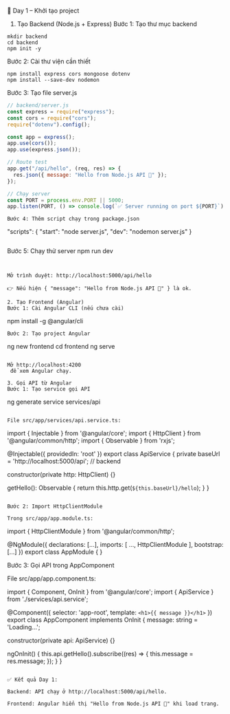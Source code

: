 📅 Day 1 – Khởi tạo project
1. Tạo Backend (Node.js + Express)
Bước 1: Tạo thư mục backend
```
mkdir backend
cd backend
npm init -y
```

Bước 2: Cài thư viện cần thiết
```
npm install express cors mongoose dotenv
npm install --save-dev nodemon
```

Bước 3: Tạo file server.js

```javascript
// backend/server.js
const express = require("express");
const cors = require("cors");
require("dotenv").config();

const app = express();
app.use(cors());
app.use(express.json());

// Route test
app.get("/api/hello", (req, res) => {
  res.json({ message: "Hello from Node.js API 🚀" });
});

// Chạy server
const PORT = process.env.PORT || 5000;
app.listen(PORT, () => console.log(`✅ Server running on port ${PORT}`));
```

```
Bước 4: Thêm script chạy trong package.json
```
"scripts": {
  "start": "node server.js",
  "dev": "nodemon server.js"
}
```

```
Bước 5: Chạy thử server
npm run dev
```


Mở trình duyệt: http://localhost:5000/api/hello

👉 Nếu hiện { "message": "Hello from Node.js API 🚀" } là ok.

2. Tạo Frontend (Angular)
Bước 1: Cài Angular CLI (nếu chưa cài)
```
npm install -g @angular/cli
```
Bước 2: Tạo project Angular
```
ng new frontend
cd frontend
ng serve
```

Mở http://localhost:4200
 để xem Angular chạy.

3. Gọi API từ Angular
Bước 1: Tạo service gọi API
```
ng generate service services/api
```

File src/app/services/api.service.ts:
```
import { Injectable } from '@angular/core';
import { HttpClient } from '@angular/common/http';
import { Observable } from 'rxjs';

@Injectable({
  providedIn: 'root'
})
export class ApiService {
  private baseUrl = 'http://localhost:5000/api'; // backend

  constructor(private http: HttpClient) {}

  getHello(): Observable<any> {
    return this.http.get(`${this.baseUrl}/hello`);
  }
}
```

Bước 2: Import HttpClientModule

Trong src/app/app.module.ts:
```
import { HttpClientModule } from '@angular/common/http';

@NgModule({
  declarations: [...],
  imports: [
    ...,
    HttpClientModule
  ],
  bootstrap: [...]
})
export class AppModule { }

Bước 3: Gọi API trong AppComponent

File src/app/app.component.ts:

import { Component, OnInit } from '@angular/core';
import { ApiService } from './services/api.service';

@Component({
  selector: 'app-root',
  template: `
    <h1>{{ message }}</h1>
  `
})
export class AppComponent implements OnInit {
  message: string = 'Loading...';

  constructor(private api: ApiService) {}

  ngOnInit() {
    this.api.getHello().subscribe((res) => {
      this.message = res.message;
    });
  }
}
```

✅ Kết quả Day 1:

Backend: API chạy ở http://localhost:5000/api/hello.

Frontend: Angular hiển thị "Hello from Node.js API 🚀" khi load trang.